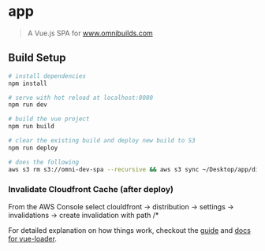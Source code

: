 # app

> A Vue.js SPA for www.omnibuilds.com

## Build Setup

```bash
# install dependencies
npm install

# serve with hot reload at localhost:8080
npm run dev

# build the vue project
npm run build

# clear the existing build and deploy new build to S3
npm run deploy

# does the following
aws s3 rm s3://omni-dev-spa --recursive && aws s3 sync ~/Desktop/app/dist/ s3://omni-dev-spa

```
### Invalidate Cloudfront Cache (after deploy)

From the AWS Console select clouldfront -> distribution -> settings -> invalidations -> create invalidation with path /*

For detailed explanation on how things work, checkout the [guide](http://vuejs-templates.github.io/webpack/) and [docs for vue-loader](http://vuejs.github.io/vue-loader).
